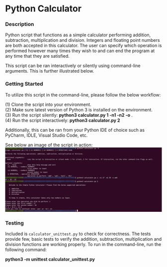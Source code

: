 # Python Calculator

### Description
Python script that functions as a simple calculator performing addition, subtraction, multiplication and division. Integers and floating point numbers are both accepted in this calculator. The user can specify which operation is performed however many times they wish to and can end the program at any time that they are satisfied.

This script can be ran interactively or silently using command-line arguments. This is further illustrated below.

### Getting Started
To utilize this script in the command-line, please follow the below workflow:

(1) Clone the script into your environment.\
(2) Make sure latest version of Python 3 is installed on the environment.\
(3) Run the script silently: **python3 calculator.py 1 -n1 <number> -n2 <number> -o <operation>**.\
(4) Run the script interactively: **python3 calculator.py 2**

Additionally, this can be ran from your Python IDE of choice such as PyCharm, IDLE, Visual Studio Code, etc.

See below an image of the script in action:
![Image of Calculator](https://github.com/markusewalker/Misc-Python-Scripts/blob/main/python-calculator/calculator.png)

### Testing
Included is `calculator_unittest.py` to check for correctness. The tests provide few, basic tests to verify the addition, subtraction, multiplication and division functions are working properly. To run in the command-line, run the following command:

**python3 -m unittest calculator_unittest.py**
